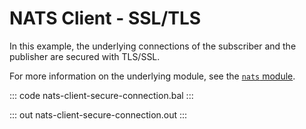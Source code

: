 # NATS Client - SSL/TLS

In this example, the underlying connections of the subscriber and the publisher are secured with TLS/SSL.

For more information on the underlying module, see the [`nats` module](https://lib.ballerina.io/ballerinax/nats/latest).

::: code nats-client-secure-connection.bal :::

::: out nats-client-secure-connection.out :::
